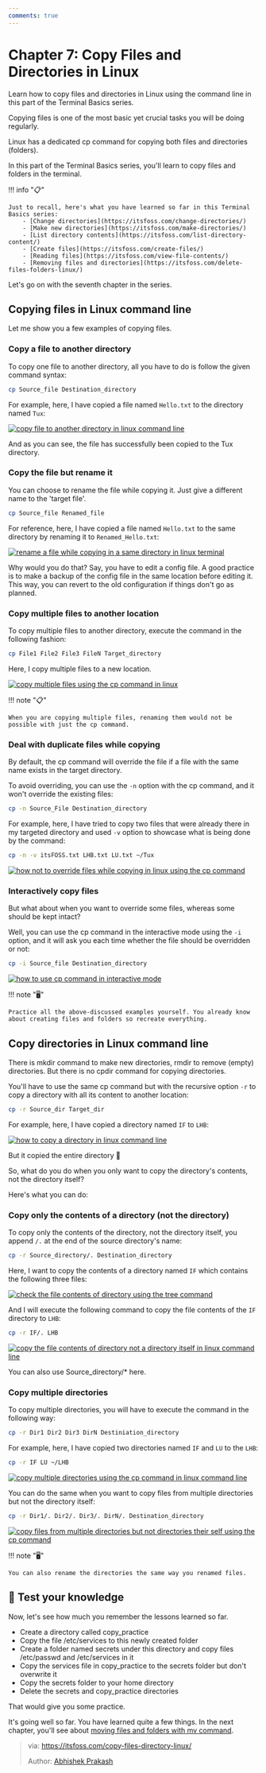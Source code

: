 ```yaml
---
comments: true
---
```


# Chapter 7: Copy Files and Directories in Linux

Learn how to copy files and directories in Linux using the command line in this part of the Terminal Basics series.

Copying files is one of the most basic yet crucial tasks you will be doing regularly.

Linux has a dedicated cp command for copying both files and directories (folders).

In this part of the Terminal Basics series, you'll learn to copy files and folders in the terminal.

!!! info "📋"

```- Change directories
Just to recall, here's what you have learned so far in this Terminal Basics series:
    - [Change directories](https://itsfoss.com/change-directories/)
    - [Make new directories](https://itsfoss.com/make-directories/)
    - [List directory contents](https://itsfoss.com/list-directory-content/)
    - [Create files](https://itsfoss.com/create-files/)
    - [Reading files](https://itsfoss.com/view-file-contents/)
    - [Removing files and directories](https://itsfoss.com/delete-files-folders-linux/)
```

Let's go on with the seventh chapter in the series.

## Copying files in Linux command line

Let me show you a few examples of copying files.

### Copy a file to another directory

To copy one file to another directory, all you have to do is follow the given command syntax:

```Bash
cp Source_file Destination_directory
```

For example, here, I have copied a file named `Hello.txt` to the directory named `Tux`:

[![copy file to another directory in linux command line](https://itsfoss.com/content/images/2023/02/copy-file-to-another-directory-in-linux-command-line.png)](https://itsfoss.com/content/images/2023/02/copy-file-to-another-directory-in-linux-command-line.png)

And as you can see, the file has successfully been copied to the Tux directory.

### Copy the file but rename it

You can choose to rename the file while copying it. Just give a different name to the 'target file'.

```Bash
cp Source_file Renamed_file
```

For reference, here, I have copied a file named `Hello.txt` to the same directory by renaming it to `Renamed_Hello.txt`:

[![rename a file while copying in a same directory in linux terminal](https://itsfoss.com/content/images/2023/02/rename-a-file-while-copying-in-a-same-directory-in-linux-terminal.png)](https://itsfoss.com/content/images/2023/02/rename-a-file-while-copying-in-a-same-directory-in-linux-terminal.png)

Why would you do that? Say, you have to edit a config file. A good practice is to make a backup of the config file in the same location before editing it. This way, you can revert to the old configuration if things don't go as planned.

### Copy multiple files to another location

To copy multiple files to another directory, execute the command in the following fashion:

```Bash
cp File1 File2 File3 FileN Target_directory
```

Here, I copy multiple files to a new location.

[![copy multiple files using the cp command in linux](https://itsfoss.com/content/images/2023/02/copy-multiple-files-using-the-cp-command-in-linux.png)](https://itsfoss.com/content/images/2023/02/copy-multiple-files-using-the-cp-command-in-linux.png)

!!! note "📋"

    When you are copying multiple files, renaming them would not be possible with just the cp command.

### Deal with duplicate files while copying

By default, the cp command will override the file if a file with the same name exists in the target directory.

To avoid overriding, you can use the `-n` option with the cp command, and it won't override the existing files:

```Bash
cp -n Source_File Destination_directory
```

For example, here, I have tried to copy two files that were already there in my targeted directory and used `-v` option to showcase what is being done by the command:

```Bash
cp -n -v itsFOSS.txt LHB.txt LU.txt ~/Tux
```

[![how not to override files while copying in linux using the cp command](https://itsfoss.com/content/images/2023/02/how-not-to-override-files-while-copying-in-linux-using-the-cp-command.png)](https://itsfoss.com/content/images/2023/02/how-not-to-override-files-while-copying-in-linux-using-the-cp-command.png)

### Interactively copy files

But what about when you want to override some files, whereas some should be kept intact?

Well, you can use the cp command in the interactive mode using the `-i` option, and it will ask you each time whether the file should be overridden or not:

```Bash
cp -i Source_file Destination_directory
```

[![how to use cp command in interactive mode](https://itsfoss.com/content/images/2023/02/how-to-use-cp-command-in-interactive-mode.png)](https://itsfoss.com/content/images/2023/02/how-to-use-cp-command-in-interactive-mode.png)

!!! note "🖥️"

    Practice all the above-discussed examples yourself. You already know about creating files and folders so recreate everything.

## Copy directories in Linux command line

There is mkdir command to make new directories, rmdir to remove (empty) directories. But there is no cpdir command for copying directories.

You'll have to use the same cp command but with the recursive option `-r` to copy a directory with all its content to another location:

```Bash
cp -r Source_dir Target_dir
```

For example, here, I have copied a directory named `IF` to `LHB`:

[![how to copy a directory in linux command line](https://itsfoss.com/content/images/2023/02/how-to-copy-a-directory-in-linux-command-line.png)](https://itsfoss.com/content/images/2023/02/how-to-copy-a-directory-in-linux-command-line.png)

But it copied the entire directory 🤨

So, what do you do when you only want to copy the directory's contents, not the directory itself?

Here's what you can do:

### Copy only the contents of a directory (not the directory)

To copy only the contents of the directory, not the directory itself, you append `/.` at the end of the source directory's name:

```Bash
cp -r Source_directory/. Destination_directory
```

Here, I want to copy the contents of a directory named `IF` which contains the following three files:

[![check the file contents of directory using the tree command](https://itsfoss.com/content/images/2023/02/check-the-file-contents-of-directory-using-the-tree-command.png)](https://itsfoss.com/content/images/2023/02/check-the-file-contents-of-directory-using-the-tree-command.png)

And I will execute the following command to copy the file contents of the `IF` directory to `LHB`:

```Bash
cp -r IF/. LHB
```

[![copy the file contents of directory not a directory itself in linux command line](https://itsfoss.com/content/images/2023/02/copy-the-file-contents-of-directory-not-a-directory-itself-in-linux-command-line.png)](https://itsfoss.com/content/images/2023/02/copy-the-file-contents-of-directory-not-a-directory-itself-in-linux-command-line.png)

You can also use Source_directory/* here.

### Copy multiple directories

To copy multiple directories, you will have to execute the command in the following way:

```Bash
cp -r Dir1 Dir2 Dir3 DirN Destiniation_directory
```

For example, here, I have copied two directories named `IF` and `LU` to the `LHB`:

```Bash
cp -r IF LU ~/LHB
```

[![copy multiple directories using the cp command in linux command line](https://itsfoss.com/content/images/2023/02/copy-multiple-directories-using-the-cp-command-in-linux-command-line.png)](https://itsfoss.com/content/images/2023/02/copy-multiple-directories-using-the-cp-command-in-linux-command-line.png)

You can do the same when you want to copy files from multiple directories but not the directory itself:

```Bash
cp -r Dir1/. Dir2/. Dir3/. DirN/. Destination_directory
```

[![copy files from multiple directories but not directories their self using the cp command](https://itsfoss.com/content/images/2023/02/copy-files-from-multiple-directories-but-not-directories-their-self-using-the-cp-command.png)](https://itsfoss.com/content/images/2023/02/copy-files-from-multiple-directories-but-not-directories-their-self-using-the-cp-command.png)

!!! note "🖥️"

    You can also rename the directories the same way you renamed files.

## 📝 Test your knowledge

Now, let's see how much you remember the lessons learned so far.

- Create a directory called copy_practice
- Copy the file /etc/services to this newly created folder
- Create a folder named secrets under this directory and copy files /etc/passwd and /etc/services in it
- Copy the services file in copy_practice to the secrets folder but don't overwrite it
- Copy the secrets folder to your home directory
- Delete the secrets and copy_practice directories

That would give you some practice.

It's going well so far. You have learned quite a few things. In the next chapter, you'll see about [moving files and folders with mv command](https://itsfoss.com/move-files-linux/).

>via: https://itsfoss.com/copy-files-directory-linux/
>
>Author: [Abhishek Prakash](https://itsfoss.com/author/abhishek/)
